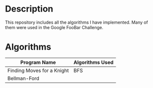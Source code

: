 # Description
This repository includes all the algorithms I have implemented.
Many of them were used in the Google FooBar Challenge.

# Algorithms

| Program Name          | Algorithms Used   |
| -----------------     | ----------------- |
| Finding Moves for a Knight | BFS          |
| Bellman-Ford |           |
